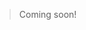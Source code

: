 <webui-data data-page-title="Frequently Asked Questions" data-page-subtitle=""></webui-data>

> Coming soon!
